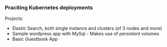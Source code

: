 ### Praciting Kubernetes deployments
Projects:
 - Elastic Search, both single instance and clusters (of 3 nodes and more)
 - Sample wordpress app with MySql - Makes use of persistent volumes
 - Basic Guestbook App
